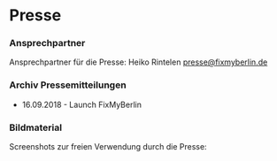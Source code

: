 # Presse

### Ansprechpartner
Ansprechpartner für die Presse: Heiko Rintelen presse@fixmyberlin.de

### Archiv Pressemitteilungen
+ 16.09.2018 - Launch FixMyBerlin

### Bildmaterial
Screenshots zur freien Verwendung durch die Presse:
